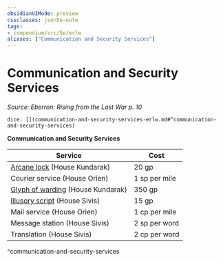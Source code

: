 ```yaml
---
obsidianUIMode: preview
cssclasses: json5e-note
tags:
- compendium/src/5e/erlw
aliases: ["Communication and Security Services"]
---
```

# Communication and Security Services
*Source: Eberron: Rising from the Last War p. 10* 

`dice: [](communication-and-security-services-erlw.md#^communication-and-security-services)`

**Communication and Security Services**

| Service | Cost |
|---------|------|
| [Arcane lock](arcane-lock.md) (House Kundarak) | 20 gp |
| Courier service (House Orien) | 1 sp per mile |
| [Glyph of warding](glyph-of-warding.md) (House Kundarak) | 350 gp |
| [Illusory script](illusory-script.md) (House Sivis) | 15 gp |
| Mail service (House Orien) | 1 cp per mile |
| Message station (House Sivis) | 2 sp per word |
| Translation (House Sivis) | 2 cp per word |
^communication-and-security-services